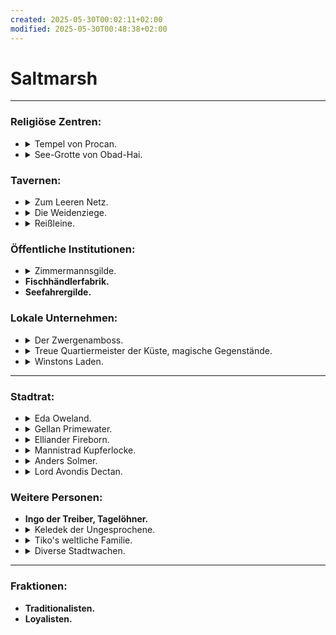 ```yaml
---
created: 2025-05-30T00:02:11+02:00
modified: 2025-05-30T00:48:38+02:00
---
```


# Saltmarsh

* * *

### Religiöse Zentren: 
- <details><summary>Tempel von Procan.</summary> geleitet von Wellgar Salzhand, Totengräber Krag.</details> 
- <details><summary>See-Grotte von Obad-Hai.</summary> gepflegt von Ferrin Kastillar</details> 

### Tavernen:
- <details><summary>Zum Leeren Netz.</summary> zwielichtig, auf Stelzen über der Bucht, von Kreb Schenker</details> 
- <details><summary>Die Weidenziege.</summary> für Wachen und Zwergen, von Lankus Kurrid</details> 
- <details><summary>Reißleine.</summary> für Seeleute und Fischer, von Hanna Rist</details> 

### Öffentliche Institutionen:
- <details><summary>Zimmermannsgilde.</summary> geleitet von Jilar Kanklesten (Gnom)</details> 
- **Fischhändlerfabrik.**
- **Seefahrergilde.**

### Lokale Unternehmen:
- <details><summary>Der Zwergenamboss.</summary> von Mafera und Geselle/Sohn Jasker</details> 
- <details><summary>Treue Quartiermeister der Küste, magische Gegenstände.</summary> geleitet von Kapitän Xendros (Tiefling)</details> 
- <details><summary>Winstons Laden.</summary> von Winston (Halbling)</details> 

* * *

### Stadtrat:
- <details><summary>Eda Oweland.</summary> dienstältestes Ratsmitglied, besitzt drei Fischerboote, Traditionalistin</details> 
- <details><summary>Gellan Primewater.</summary> größter Kaufmann Saltmarshs, wohlhaben und prahlend, Traditionalist</details> 
- <details><summary>Elliander Fireborn.</summary> Leiter der Stadtwache, Vetaran der Allianz der Lords und Loyalist</details> 
- <details><summary>Mannistrad Kupferlocke.</summary> Zwerg, Leiterin des Bergbaus, Loyalistin</details> 
- <details><summary>Anders Solmer.</summary> beliebt, jung, Fischerei & Handel, gegen Sklaverei und Schmuggel, unser Kontakt zum Stadtrat</details> 
- <details><summary>Lord Avondis Dectan.</summary> Ehrensitz der Alianz der Lords im Stadtrat, blockiert Entscheidungen</details> 

### Weitere Personen:
- **Ingo der Treiber, Tagelöhner.**
- <details><summary>Keledek der Ungesprochene.</summary> ausländischer, mysteriöser Zauberer</details> 
- <details><summary>Tiko's weltliche Familie.</summary> mäßig erfolgreiche Händler mit wenigen überregionalen Beziehungen.</details> 
- <details><summary>Diverse Stadtwachen.</summary> die Lauzian und Gamli kennen.</details> 

* * *

### Fraktionen:
- **Traditionalisten.**
- **Loyalisten.**